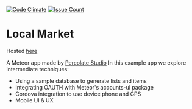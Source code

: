 [![Code Climate](https://codeclimate.com/github/kunagpal/shooting-star/badges/gpa.svg)](https://codeclimate.com/github/kunagpal/shooting-star)
[![Issue Count](https://codeclimate.com/github/kunagpal/shooting-star/badges/issue_count.svg)](https://codeclimate.com/github/kunagpal/shooting-star)

Local Market
============

Hosted [here](https://starshoot.herokuapp.com)

A Meteor app made by [Percolate Studio](http://percolatestudio.com)
In this example app we explore intermediate techniques:

- Using a sample database to generate lists and items
- Integrating OAUTH with Meteor's accounts-ui package
- Cordova integration to use device phone and GPS
- Mobile UI & UX